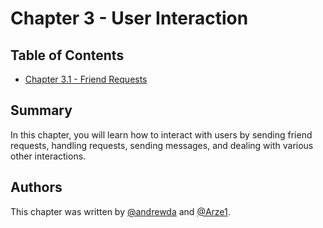 # Chapter 3 - User Interaction

## Table of Contents

- [Chapter 3.1 - Friend Requests](./Chapter%203.1%20-%20Friend%20Requests)

## Summary

In this chapter, you will learn how to interact with users by sending friend
requests, handling requests, sending messages, and dealing with various other
interactions.

## Authors

This chapter was written by [@andrewda](https://github.com/andrewda) and
[@Arze1](https://github.com/Arze1).
